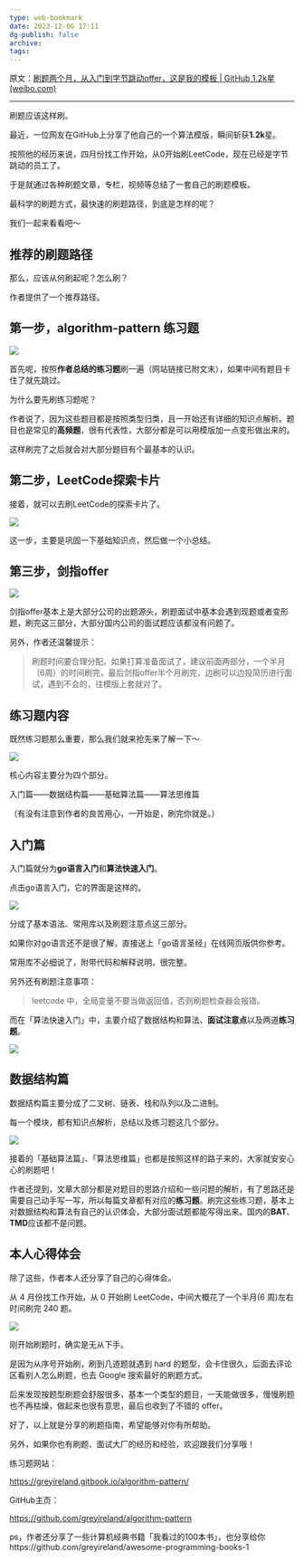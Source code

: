 ```yaml
---
type: web-bookmark
date: 2023-12-06 17:11
dg-publish: false
archive: 
tags:
---
```

原文：[刷题两个月，从入门到字节跳动offer，这是我的模板 | GitHub 1.2k星 (weibo.com)](https://weibo.com/ttarticle/p/show?id=2309404517519942615126)

---

刷题应该这样刷。

最近，一位网友在GitHub上分享了他自己的一个算法模版，瞬间斩获**1.2k**星。

按照他的经历来说，四月份找工作开始，从0开始刷LeetCode，现在已经是字节跳动的员工了。

于是就通过各种刷题文章，专栏，视频等总结了一套自己的刷题模板。

最科学的刷题方式，最快速的刷题路径，到底是怎样的呢？

我们一起来看看吧～

## 推荐的刷题路径

那么，应该从何刷起呢？怎么刷？

作者提供了一个推荐路径。

## 第一步，algorithm-pattern 练习题

![](https://wx3.sinaimg.cn/large/006Fd7o3ly4gfxj0fdgy2j30hs0et74r.jpg)

首先呢，按照**作者总结的练习题**刷一遍（网站链接已附文末），如果中间有题目卡住了就先跳过。

为什么要先刷练习题呢？

作者说了，因为这些题目都是按照类型归类，且一开始还有详细的知识点解析。题目也是常见的**高频题**，很有代表性，大部分都是可以用模版加一点变形做出来的。

这样刷完了之后就会对大部分题目有个最基本的认识。

## 第二步，LeetCode探索卡片

接着，就可以去刷LeetCode的探索卡片了。

![](https://wx1.sinaimg.cn/large/006Fd7o3ly4gfxj0famx7j30hs0ixmyp.jpg)

这一步，主要是巩固一下基础知识点，然后做一个小总结。

## 第三步，剑指offer

![](https://wx1.sinaimg.cn/large/006Fd7o3ly4gfxj0fatsaj30hs0kyjst.jpg)

剑指offer基本上是大部分公司的出题源头，刷题面试中基本会遇到现题或者变形题，刷完这三部分，大部分国内公司的面试题应该都没有问题了。

另外，作者还温馨提示：

> 刷题时间要合理分配。如果打算准备面试了，建议前面两部分，一个半月（6周）的时间刷完，最后剑指offer半个月刷完，边刷可以边投简历进行面试，遇到不会的，往模版上套就对了。

## 练习题内容

既然练习题那么重要，那么我们就来抢先来了解一下～

![](https://wx4.sinaimg.cn/large/006Fd7o3ly4gfxj0fiyujj30hs0av3yl.jpg)

核心内容主要分为四个部分。

入门篇——数据结构篇——基础算法篇——算法思维篇️

（有没有注意到作者的良苦用心，一开始是，刷完你就是️。）

## 入门篇

入门篇就分为**go语言入门**和**算法快速入门**。

点击go语言入门，它的界面是这样的。

![](https://wx1.sinaimg.cn/large/006Fd7o3ly4gfxj0fellij30hs093aa4.jpg)

分成了基本语法、常用库以及刷题注意点这三部分。

如果你对go语言还不是很了解，直接送上「go语言圣经」在线网页版供你参考。

常用库不必细说了，附带代码和解释说明，很完整。

另外还有刷题注意事项：

> leetcode 中，全局变量不要当做返回值，否则刷题检查器会报错。

而在「算法快速入门」中，主要介绍了数据结构和算法、**面试注意点**以及两道**练习题**。

![](https://wx1.sinaimg.cn/large/006Fd7o3ly4gfxj0feegfj30hs0bhaah.jpg)

## 数据结构篇

数据结构篇主要分成了二叉树、链表、栈和队列以及二进制。

每一个模块，都有知识点解析，总结以及练习题这几个部分。

![](https://wx4.sinaimg.cn/large/006Fd7o3ly4gfxj0fcaadj30hs07zaa6.jpg)

接着的「基础算法篇」、「算法思维篇」也都是按照这样的路子来的，大家就安安心心的刷题吧！

作者还提到，文章大部分都是对题目的思路介绍和一些问题的解析，有了思路还是需要自己动手写一写，所以每篇文章都有对应的**练习题**。刷完这些练习题，基本上对数据结构和算法有自己的认识体会，大部分面试题都能写得出来。国内的**BAT**、**TMD**应该都不是问题。

## 本人心得体会

除了这些，作者本人还分享了自己的心得体会。

从 4 月份找工作开始，从 0 开始刷 LeetCode，中间大概花了一个半月(6 周)左右时间刷完 240 题。

![](https://wx1.sinaimg.cn/large/006Fd7o3ly4gfxj0faxsxj30hs0af74r.jpg)

刚开始刷题时，确实是无从下手。

是因为从序号开始刷，刷到几道题就遇到 hard 的题型，会卡住很久，后面去评论区看别人怎么刷题，也去 Google 搜索最好的刷题方式。

后来发现按题型刷题会舒服很多，基本一个类型的题目，一天能做很多，慢慢刷题也不再枯燥，做起来也很有意思，最后也收到了不错的 offer。

好了，以上就是分享的刷题指南，希望能够对你有所帮助。

另外，如果你也有刷题、面试大厂的经历和经验，欢迎跟我们分享哦！

练习题网站：

https://greyireland.gitbook.io/algorithm-pattern/

GitHub主页：

https://github.com/greyireland/algorithm-pattern

ps，作者还分享了一些计算机经典书籍「我看过的100本书」，也分享给你https://github.com/greyireland/awesome-programming-books-1